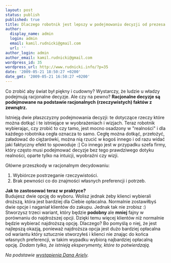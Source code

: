 ```yaml
---
layout: post
status: publish
published: true
title: Dlaczego robotnik jest lepszy w podejmowaniu decyzji od prezesa
author:
  display_name: admin
  login: admin
  email: kamil.rudnicki@gmail.com
  url: ''
author_login: admin
author_email: kamil.rudnicki@gmail.com
wordpress_id: 35
wordpress_url: http://www.rudnicki.info/?p=35
date: '2009-05-21 18:50:27 +0200'
date_gmt: '2009-05-21 16:50:27 +0200'
---
```

<p>Co zrobić aby świat był piękny i cudowny? Wystarczy, że ludzie u władzy podejmują racjonalne decyzje. Ale czy na pewno? <strong>Racjonalne decyzje są podejmowane na podstawie racjonalnych (rzeczywistych) faktów z zewnątrz.</strong></p>
<p>Istnieją dwie płaszczyzny podejmowania decyzji: te dotyczące rzeczy które można dotkąć i te istniejące w wyobrażeniach i wizjach. Teraz robotnik wybierając, czy zrobić to czy tamo, jest mocno osadzony w "realności" i dla każdego robotnika cegła oznacza to samo. Cegłę można dotkąć, przełożyć, załadować do ciężarówki, można nią rzucić w kogoś innego i od razu widać jaki faktyczny efekt to spowoduje :] Co innego jest w przypadku szefa firmy, który często musi podejmować decyzje bez tego prawdziwego dotyku realności, oparte tylko na intuicji, wyobraźni czy wizji.</p>
<p>Główne przeszkody w racjonalnym decydowaniu:</p>
<ol>
<li>Wybiórcze postrzeganie rzeczywistości.</li>
<li>Brak pewności co do znajmości własnych preferencji i potrzeb.</li>
</ol>
<p><strong>Jak to zastosować teraz w praktyce?<br />
</strong>Budujesz dwie opcję do wyboru. Wolisz jednak żeby klienci wybierali droższą, która jest bardziej dla Ciebie opłacalna. Normalnie zostawiłbyś dwie opcje i naganiał klientów do zakupu. Jednak tak nie zrobisz :) Stworzysz trzeci wariant, który będzie <strong>podobny </strong>ale <strong>mniej</strong> fajny w porównaniu do najdroższej opcji. Dzięki temu więcej klientów niż normalnie będzie wybierać najdroższą opcję. Dlaczego? Bo pomyślą o niej, że jest najlepszą okazją, ponieważ najdroższa opcja jest dużo bardziej opłacalna od wariantu który sztucznie stworzyłeś i klienci nie znając do końca własnych preferencji, w takim wypadku wybiorą najbardziej opłacalną opcję. <em>Dodam tylko, że istnieją eksperymenty, które to potwierdzają.</em></p>
<p><em>Na podstawie <a href="http://www.ted.com/index.php/talks/lang/eng/dan_ariely_asks_are_we_in_control_of_our_own_decisions.html">wystąpienia Dana Ariely</a>.</em></p>
